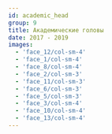 ```yaml
---
id: academic_head
group: 9
title: Академические головы
date: 2017 - 2019
images:
  - 'face_12/col-sm-4'
  - 'face_1/col-sm-4'
  - 'face_8/col-sm-4'
  - 'face_2/col-sm-3'
  - 'face_11/col-sm-3'
  - 'face_6/col-sm-3'
  - 'face_5/col-sm-3'
  - 'face_3/col-sm-4'
  - 'face_10/col-sm-4'
  - 'face_13/col-sm-4'
---
```

